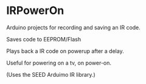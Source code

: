 # IRPowerOn

Arduino projects for recording and  saving an IR code.

Saves code to EEPROM/Flash

Plays back a IR code on powerup after a delay.

Useful for powering on a tv, on power-on.


(Uses the SEED Arduimo IR library.)
